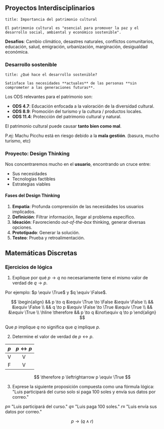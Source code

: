 ## Proyectos Interdisciplinarios

```ad-quote
title: Importancia del patrimonio cultural

El patrimonio cultural es "esencial para promover la paz y el desarrollo social, ambiental y económico sostenible".

```

**Desafíos**: Cambio climático, desastres naturales, conflictos comunitarios, educación, salud, emigración, urbanización, marginación, desigualdad económica.

### Desarrollo sostenible

```ad-info
title: ¿Qué hace el desarrollo sostenible?

Satisface las necesidades **actuales** de las personas **sin comprometer a las generaciones futuras**.

```

Los ODS relevantes para el patrimonio son:

- **ODS 4.7**: Educación enfocada a la valoración de la diversidad cultural.
- **ODS 8.9**: Promoción del turismo y la cultura / productos locales.
- **ODS 11.4**: Protección del patrimonio cultural y natural.

El patrimonio cultural puede causar **tanto bien como mal**.

P.ej: Machu Picchu está en riesgo debido a la **mala gestión**. (basura, mucho turismo, etc)

### Proyecto: Design Thinking

Nos concentraremos mucho en el **usuario**, encontrando un cruce entre:

- Sus necesidades
- Tecnologías factibles
- Estrategias viables

#### Fases del Design Thinking

1. **Empatía**: Profunda comprensión de las necesidades los usuarios implicados.
2. **Definición**: Filtrar información, llegar al problema específico.
3. **Ideación**: Favoreciendo *out-of-the-box* thinking, generar diversas opciones.
4. **Prototipado**: Generar la solución.
5. **Testeo**: Prueba y retroalimentación.




## Matemáticas Discretas

### Ejercicios de lógica

1. Explique por qué $p \to q$ no necesariamente tiene el mismo valor de verdad de $q \to p$.

Por ejemplo: $p \equiv \True$ y $q \equiv \False$.

$$
\begin{align}
&& p \to q &\equiv \True \to \False &\equiv \False \\
&&       &\equiv \False \\
&& q \to p &\equiv \False \to \True &\equiv \True \\
&&       &\equiv \True \\
\hline
\therefore && p \to q &\not\equiv q \to p
\end{align}
$$

Que $p$ implique $q$ no significa que $q$ implique $p$.

2. Determine el valor de verdad de $p \leftrightarrow p$.

| $p$ | $p \leftrightarrow p$ |
| :-: | :-------------------: |
|  V  |           V           |
|  F  |           V           |

$$
\therefore p \leftrightarrow p \equiv \True
$$

3. Exprese la siguiente proposición compuesta como una fórmula lógica: "Luis participará del curso solo si paga 100 soles y envía sus datos por correo."

$p \equiv$ "Luis participará del curso."
$q \equiv$ "Luis paga 100 soles."
$r \equiv$ "Luis envía sus datos por correo."

$$
p \to (q \land r)
$$
